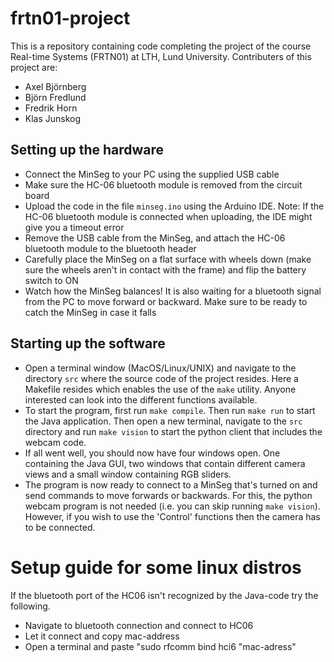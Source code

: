 # frtn01-project

This is a repository containing code completing the project of the course Real-time Systems (FRTN01) at LTH, Lund University. Contributers of this project are:

- Axel Björnberg
- Björn Fredlund
- Fredrik Horn
- Klas Junskog

## Setting up the hardware

- Connect the MinSeg to your PC using the supplied USB cable
- Make sure the HC-06 bluetooth module is removed from the circuit board
- Upload the code in the file ```minseg.ino``` using the Arduino IDE. Note: If the HC-06 bluetooth module is connected when uploading, the IDE might give you a timeout error
- Remove the USB cable from the MinSeg, and attach the HC-06 bluetooth module to the bluetooth header
- Carefully place the MinSeg on a flat surface with wheels down (make sure the wheels aren't in contact with the frame) and flip the battery switch to ON
- Watch how the MinSeg balances! It is also waiting for a bluetooth signal from the PC to move forward or backward. Make sure to be ready to catch the MinSeg in case it falls

## Starting up the software

- Open a terminal window (MacOS/Linux/UNIX) and navigate to the directory ```src``` where the source code of the project resides. Here a Makefile resides which enables the use of the ```make``` utility. Anyone interested can look into the different functions available.
- To start the program, first run ```make compile```. Then run ```make run``` to start the Java application. Then open a new terminal, navigate to the ```src``` directory and run ```make vision``` to start the python client that includes the webcam code.
- If all went well, you should now have four windows open. One containing the Java GUI, two windows that contain different camera views and a small window containing RGB sliders. 
- The program is now ready to connect to a MinSeg that's turned on and send commands to move forwards or backwards. For this, the python webcam program is not needed (i.e. you can skip running ```make vision```). However, if you wish to use the 'Control' functions then the camera has to be connected.
# Setup guide for some linux distros

If the bluetooth port of the HC06 isn't recognized by the Java-code try the following.
- Navigate to bluetooth connection and connect to HC06
- Let it connect and copy mac-address
- Open a terminal and paste "sudo rfcomm bind hci6 "mac-adress"
